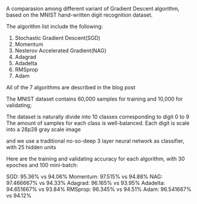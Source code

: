 A comparasion among different variant of Gradient Descent algorithm, based on the MNIST hand-written digit recognition dataset.

The algorithm list include the following:

1. Stochastic Gradient Descent(SGD)
2. Momentum
3. Nesterov Accelerated Gradient(NAG)
4. Adagrad
5. Adadelta
6. RMSprop
7. Adam

All of the 7 algorithms are described in the blog post <An overview of gradient descent optimization algorithms>

The MNIST dataset contains 60,000 samples for training and 10,000 for validating;

The dataset is naturally divide into 10 classes corresponding to digit 0 to 9
The amount of samples for each class is well-balanced.
Each digit is scale into a 28p28 gray scale image

and we use a traditional no-so-deep 3 layer neural network as classifier, with 25 hidden units

Here are the training and validating accuracy for each algorithm, with 30 epoches and 100 mini-batch:

SGD: 95.36% vs 94.06%
Momentum: 97.515% vs 94.88%
NAG: 97.466667% vs 94.33%
Adagrad: 96.165% vs 93.95%
Adadelta: 94.651667% vs 93.84%
RMSprop: 96.345% vs 94.51%
Adam: 96.541667% vs 94.12%







